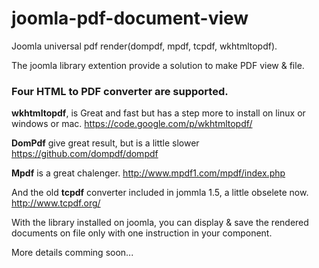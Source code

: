 joomla-pdf-document-view
========================

Joomla universal pdf render(dompdf, mpdf, tcpdf, wkhtmltopdf).

The joomla library extention provide a solution to make PDF view & file.

<h3>Four HTML to PDF converter are supported.</h3>

<strong>wkhtmltopdf</strong>, is Great and fast but has a step more to install on linux or windows or mac.
https://code.google.com/p/wkhtmltopdf/

<strong>DomPdf</strong> give great result, but is a little slower 
https://github.com/dompdf/dompdf

<strong>Mpdf</strong> is a great chalenger.
http://www.mpdf1.com/mpdf/index.php

And the old <strong>tcpdf</strong> converter included in jommla 1.5, a little obselete now.
http://www.tcpdf.org/

With the library installed on joomla, you can display & save the rendered documents on file only with one instruction in your component.

More details comming soon...
